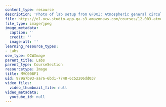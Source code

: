 ```yaml
---
content_type: resource
description: 'Photo of lab setup from GFDXI: Atmospheric general circulation.'
file: https://ol-ocw-studio-app-qa.s3.amazonaws.com/courses/12-003-atmosphere-ocean-and-climate-dynamics-fall-2008/979a7b93aa766bd177486c52206dd037_MVC008F1.jpg
file_type: image/jpeg
image_metadata:
  caption: ''
  credit: ''
  image-alt: ''
learning_resource_types:
- Labs
ocw_type: OCWImage
parent_title: Labs
parent_type: CourseSection
resourcetype: Image
title: MVC008F1
uid: 979a7b93-aa76-6bd1-7748-6c52206dd037
video_files:
  video_thumbnail_file: null
video_metadata:
  youtube_id: null
---
```

